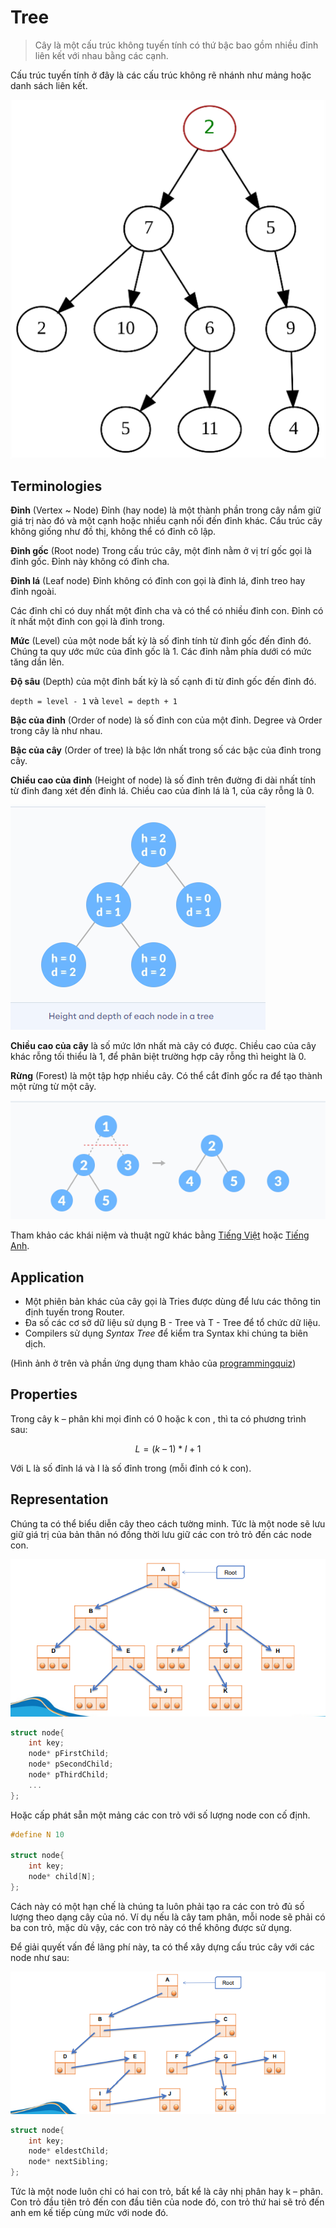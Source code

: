 <link rel="stylesheet" href="main.css">

# Tree

> Cây là một cấu trúc không tuyến tính có thứ bậc bao gồm nhiều đỉnh liên kết với nhau bằng các cạnh.

Cấu trúc tuyến tính ở đây là các cấu trúc không rẽ nhánh như mảng hoặc danh sách liên kết.

<img src="../img/Tree1.png">

## Terminologies

**Đỉnh** (Vertex ~ Node)
Đỉnh (hay node) là một thành phần trong cây nắm giữ giá trị nào đó và một cạnh hoặc nhiều cạnh nối đến đỉnh khác. Cấu trúc cây không giống như đồ thị, không thể có đỉnh cô lập.

**Đỉnh gốc** (Root node)
Trong cấu trúc cây, một đỉnh nằm ở vị trí gốc gọi là đỉnh gốc. Đỉnh này không có đỉnh cha.

**Đỉnh lá** (Leaf node)
Đỉnh không có đỉnh con gọi là đỉnh lá, đỉnh treo hay đỉnh ngoài.

Các đỉnh chỉ có duy nhất một đỉnh cha và có thể có nhiều đỉnh con. Đỉnh có ít nhất một đỉnh con gọi là đỉnh trong.

**Mức** (Level) của một node bất kỳ là số đỉnh tính từ đỉnh gốc đến đỉnh đó. Chúng ta quy ước mức của đỉnh gốc là 1. Các đỉnh nằm phía dưới có mức tăng dần lên.

**Độ sâu** (Depth) của một đỉnh bất kỳ là số cạnh đi từ đỉnh gốc đến đỉnh đó.

`depth = level - 1` và `level = depth + 1`

**Bậc của đỉnh** (Order of node) là số đỉnh con của một đỉnh. Degree và Order trong cây là như nhau.

**Bậc của cây** (Order of tree) là bậc lớn nhất trong số các bậc của đỉnh trong cây.

**Chiều cao của đỉnh** (Height of node) là số đỉnh trên đường đi dài nhất tính từ đỉnh đang xét đến đỉnh lá. Chiều cao của đỉnh lá là 1, của cây rỗng là 0.

<img src="../img/Tree23.png">

**Chiều cao của cây** là số mức lớn nhất mà cây có được. Chiều cao của cây khác rỗng tối thiểu là 1, để phân biệt trường hợp cây rỗng thì height là 0.

**Rừng** (Forest) là một tập hợp nhiều cây. Có thể cắt đỉnh gốc ra để tạo thành một rừng từ một cây.

<img src="../img/Tree24.png">

Tham khảo các khái niệm và thuật ngữ khác bằng [Tiếng Việt](https://vi.wikipedia.org/wiki/Thu%E1%BA%ADt_ng%E1%BB%AF_l%C3%BD_thuy%E1%BA%BFt_%C4%91%E1%BB%93_th%E1%BB%8B) hoặc [Tiếng Anh](https://en.wikipedia.org/wiki/Glossary_of_graph_theory).

## Application

- Một phiên bản khác của cây gọi là Tries được dùng để lưu các thông tin định tuyến trong Router.
- Đa số các cơ sở dữ liệu sử dụng B - Tree và T - Tree để tổ chức dữ liệu.
- Compilers sử dụng _Syntax Tree_ để kiểm tra Syntax khi chúng ta biên dịch.

(Hình ảnh ở trên và phần ứng dụng tham khảo của [programmingquiz](https://www.programiz.com/dsa/trees))

## Properties

Trong cây k – phân khi mọi đỉnh có 0 hoặc k con , thì ta có phương trình sau:

$$
L = (k\ –\ 1)*I + 1
$$

Với L là số đỉnh lá và I là số đỉnh trong (mỗi đỉnh có k con).

## Representation

Chúng ta có thể biểu diễn cây theo cách tường minh. Tức là một node sẽ lưu giữ giá trị của bản thân nó đồng thời lưu giữ các con trỏ trỏ đến các node con.

<img src="../img/Tree14.png">

```c++
struct node{
    int key;
    node* pFirstChild;
    node* pSecondChild;
    node* pThirdChild;
    ...
};
```

Hoặc cấp phát sẵn một mảng các con trỏ với số lượng node con cố định.

```c++
#define N 10

struct node{
    int key;
    node* child[N];
};
```

Cách này có một hạn chế là chúng ta luôn phải tạo ra các con trỏ đủ số lượng theo dạng cây của nó. Ví dụ nếu là cây tam phân, mỗi node sẽ phải có ba con trỏ, mặc dù vậy, các con trỏ này có thể không được sử dụng.

Để giải quyết vấn đề lãng phí này, ta có thể xây dựng cấu trúc cây với các node như sau:

<img src="../img/Tree15.png">

```c++
struct node{
    int key;
    node* eldestChild;
    node* nextSibling;
};
```

Tức là một node luôn chỉ có hai con trỏ, bất kể là cây nhị phân hay k – phân. Con trỏ đầu tiên trỏ đến con đầu tiên của node đó, con trỏ thứ hai sẽ trỏ đến anh em kế tiếp cùng mức với node đó.



